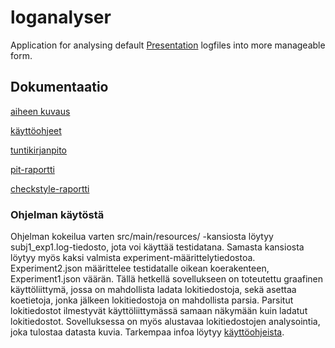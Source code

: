 # loganalyser

Application for analysing default [Presentation](http://www.neurobs.com) logfiles into more manageable form.

## Dokumentaatio
[aiheen kuvaus](dokumentaatio/aiheenKuvausJaRakenne.md)

[käyttöohjeet](dokumentaatio/käyttöohjeet.md)

[tuntikirjanpito](dokumentaatio/tuntikirjanpito.md)

[pit-raportti](https://htmlpreview.github.io/?https://github.com/Mahtis/loganalyser/blob/master/dokumentaatio/pit/report/index.html)

[checkstyle-raportti](https://htmlpreview.github.io/?https://github.com/Mahtis/loganalyser/blob/master/dokumentaatio/checkstyle.html)

### Ohjelman käytöstä
Ohjelman kokeilua varten src/main/resources/ -kansiosta löytyy subj1_exp1.log-tiedosto, jota voi käyttää testidatana. Samasta kansiosta löytyy myös kaksi valmista experiment-määrittelytiedostoa. Experiment2.json määrittelee testidatalle oikean koerakenteen, Experiment1.json väärän. Tällä hetkellä sovellukseen on toteutettu graafinen käyttöliittymä, jossa on mahdollista ladata lokitiedostoja, sekä asettaa koetietoja, jonka jälkeen lokitiedostoja on mahdollista parsia. Parsitut lokitiedostot ilmestyvät käyttöliittymässä samaan näkymään kuin ladatut lokitiedostot. Sovelluksessa on myös alustavaa lokitiedostojen analysointia, joka tulostaa datasta kuvia. Tarkempaa infoa löytyy [käyttöohjeista](dokumentaatio/käyttöohjeet.md).
